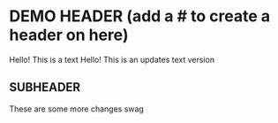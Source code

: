 # DEMO HEADER (add a # to create a header on here)

Hello! This is a text
Hello! This is an updates text version

## SUBHEADER

These are some more changes swag